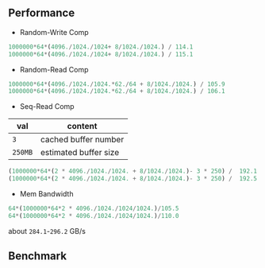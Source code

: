 ## Performance

* Random-Write Comp

```python
1000000*64*(4096./1024./1024+ 8/1024./1024.) / 114.1
1000000*64*(4096./1024./1024+ 8/1024./1024.) / 115.1
```

* Random-Read Comp

```python
1000000*64*(4096./1024./1024.*62./64 + 8/1024./1024.) / 105.9
1000000*64*(4096./1024./1024.*62./64 + 8/1024./1024.) / 106.1
```

* Seq-Read Comp

val | content
--- | ---
`3` | cached buffer number
`250MB` | estimated buffer size

```python
(1000000*64*(2 * 4096./1024./1024. + 8/1024./1024.)- 3 * 250) /  192.1
(1000000*64*(2 * 4096./1024./1024. + 8/1024./1024.)- 3 * 250) /  192.5
```

* Mem Bandwidth

```python
64*(1000000*64*2 * 4096./1024./1024/1024.)/105.5
64*(1000000*64*2 * 4096./1024./1024/1024.)/110.0
```

about `284.1`-`296.2` GB/s

## Benchmark

